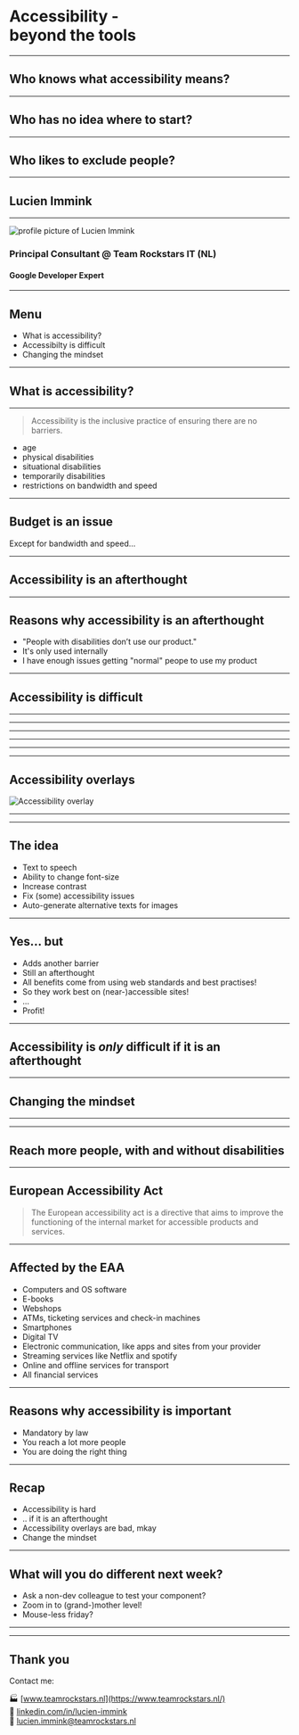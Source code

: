 <!-- .slide: data-theme="black" data-background-emoji="✨"-->
# Accessibility - <br> beyond the tools

---

<!-- .slide: data-theme="black" data-background-emoji="🙋"-->
## Who knows what accessibility means?

---

<!-- .slide: data-theme="black" data-background-emoji="🤷"-->
## Who has no idea where to start?

---

<!-- .slide: data-theme="black" data-background-emoji="😲"-->
## Who likes to exclude people?

---
<!-- .slide: data-theme="yellow" data-background-emoji="📎"-->
## Lucien Immink

---

<!-- .slide: data-theme="yellow" -->
![profile picture of Lucien Immink](/assets/lucien-2024.jpg)<!-- .element: class="circle" style="max-height: 20vh" -->

### Principal Consultant @ Team Rockstars IT (NL)

#### Google Developer Expert

---

<!-- .slide: data-theme="black" data-background-emoji="👨‍🍳"-->
## Menu

- What is accessibility?<!-- .element: class="fragment fade-in-then-semi-out" -->
- Accessibilty is difficult<!-- .element: class="fragment fade-in-then-semi-out" -->
- Changing the mindset<!-- .element: class="fragment fade-in-then-semi-out" -->

---

<!-- .slide: data-theme="black" data-background-emoji="🤔"-->
## What is accessibility?

---

<!-- .slide: data-theme="black" data-background-emoji="🤔"-->
> Accessibility is the inclusive practice of ensuring there are no barriers.

- age<!-- .element: class="fragment fade-in-then-semi-out" -->
- physical disabilities<!-- .element: class="fragment fade-in-then-semi-out" -->
- situational disabilities<!-- .element: class="fragment fade-in-then-semi-out" -->
- temporarily disabilities<!-- .element: class="fragment fade-in-then-semi-out" -->
- restrictions on bandwidth and speed<!-- .element: class="fragment fade-in-then-semi-out" -->

---

<!-- .slide: data-theme="black" data-background-emoji="💸"-->
## Budget is an issue

<p>Except for bandwidth and speed... </p><!-- .element: class="fragment fade-in" -->

---

<!-- .slide: data-theme="black" data-background-emoji="🤷"-->
## Accessibility is an afterthought

---

<!-- .slide: data-theme="black" data-background-emoji="🔁"-->
## Reasons why accessibility is an afterthought

- "People with disabilities don’t use our product."<!-- .element: class="fragment fade-in-then-semi-out" -->
- It's only used internally<!-- .element: class="fragment fade-in-then-semi-out" -->
- I have enough issues getting "normal" peope to use my product<!-- .element: class="fragment fade-in-then-semi-out" -->

---
<!-- .slide: data-theme="black" data-background-emoji="😱"-->
## Accessibility is difficult

---

<!-- .slide: data-background-image="/assets/train.jpg" -->

---

<!-- .slide: data-background-image="/assets/stairs.jpg" -->

---

<!-- .slide: data-background-image="/assets/toilet.jpg" -->

---

<!-- .slide: data-background-image="/assets/bump.jpg" -->

---

<!-- .slide: data-background-image="/assets/age.jpg" -->

---

<!-- .slide: data-theme="black" data-background-emoji="🤔"-->
## Accessibility overlays

![Accessibility overlay](/assets/overlay.png)<!-- .element: class="circle" style="max-height: 10vh;" -->

---

<!-- .slide: data-background-image="/assets/overlay-example.png" -->

---

<!-- .slide: data-theme="black" data-background-emoji="💡"-->
## The idea

- Text to speech<!-- .element: class="fragment fade-in-then-semi-out checked" -->
- Ability to change font-size<!-- .element: class="fragment fade-in-then-semi-out checked" -->
- Increase contrast<!-- .element: class="fragment fade-in-then-semi-out checked" -->
- Fix (some) accessibility issues<!-- .element: class="fragment fade-in-then-semi-out checked" -->
- Auto-generate alternative texts for images<!-- .element: class="fragment fade-in-then-semi-out checked" -->

---

<!-- .slide: data-theme="black" data-background-emoji="⛔"-->
## Yes... but

- Adds another barrier<!-- .element: class="fragment fade-in-then-semi-out error" -->
- Still an afterthought<!-- .element: class="fragment fade-in-then-semi-out error" -->
- All benefits come from using web standards and best practises!<!-- .element: class="fragment fade-in-then-semi-out error" -->
- So they work best on (near-)accessible sites!<!-- .element: class="fragment fade-in-then-semi-out checked" -->
- ...<!-- .element: class="fragment fade-in-then-semi-out" -->
- Profit!<!-- .element: class="fragment fade-in-then-semi-out checked" -->

---

<!-- .slide: data-theme="black" data-background-emoji="💡"-->
## Accessibility is _only_ difficult if it is an afterthought

---

<!-- .slide: data-theme="black" data-background-emoji="💡"-->
## Changing the mindset

---

<!-- .slide: data-background-image="/assets/inclusive.jpg" -->

---

<!-- .slide: data-theme="black" data-background-emoji="🧑‍🏫"-->
## Reach more people, with and without disabilities

---

<!-- .slide: data-theme="black" data-background-emoji="⚖️"-->
## European Accessibility Act

> The European accessibility act is a directive that aims to improve the functioning of the internal market for accessible products and services.

---

<!-- .slide: data-theme="black" data-background-emoji="⚖️"-->
## Affected by the EAA

- Computers and OS software<!-- .element: class="fragment fade-in-then-semi-out" -->
- E-books<!-- .element: class="fragment fade-in-then-semi-out" -->
- Webshops<!-- .element: class="fragment fade-in-then-semi-out" -->
- ATMs, ticketing services and check-in machines<!-- .element: class="fragment fade-in-then-semi-out" -->
- Smartphones<!-- .element: class="fragment fade-in-then-semi-out" -->
- Digital TV<!-- .element: class="fragment fade-in-then-semi-out" -->
- Electronic communication, like apps and sites from your provider<!-- .element: class="fragment fade-in-then-semi-out" -->
- Streaming services like Netflix and spotify<!-- .element: class="fragment fade-in-then-semi-out" -->
- Online and offline services for transport<!-- .element: class="fragment fade-in-then-semi-out" -->
- All financial services<!-- .element: class="fragment fade-in-then-semi-out" -->

---

<!-- .slide: data-theme="black" data-background-emoji="📃"-->
## Reasons why accessibility is important

- Mandatory by law<!-- .element: class="fragment fade-in-then-semi-out checked" -->
- You reach a lot more people<!-- .element: class="fragment fade-in-then-semi-out checked" -->
- You are doing the right thing<!-- .element: class="fragment fade-in-then-semi-out checked" -->

---

<!-- .slide: data-theme="black" data-background-emoji="📃"-->
## Recap

- Accessibility is hard<!-- .element: class="fragment fade-in-then-semi-out checked" -->
- .. if it is an afterthought<!-- .element: class="fragment fade-in-then-semi-out checked" -->
- Accessibility overlays are bad, mkay<!-- .element: class="fragment fade-in-then-semi-out checked" -->
- Change the mindset<!-- .element: class="fragment fade-in-then-semi-out checked" -->

---

<!-- .slide: data-theme="black" data-background-emoji="🤔"-->
## What will you do different next week?

- Ask a non-dev colleague to test your component?<!-- .element: class="fragment fade-in-then-semi-out" -->
- Zoom in to (grand-)mother level!<!-- .element: class="fragment fade-in-then-semi-out" -->
- Mouse-less friday?<!-- .element: class="fragment fade-in-then-semi-out" -->

---

<!-- .slide: data-background-image="/assets/universal-design-accessibility.jpg" -->

---

<!-- .slide: data-theme="black" data-background-emoji="🙏" -->
## Thank you

Contact me:

🏭 [www.teamrockstars.nl](https://www.teamrockstars.nl/) <br >
🏢 [linkedin.com/in/lucien-immink](https://www.linkedin.com/in/lucien-immink/) <br >
📧 [lucien.immink@teamrockstars.nl](mailto://lucien.immink@teamrockstars.nl) <br >
